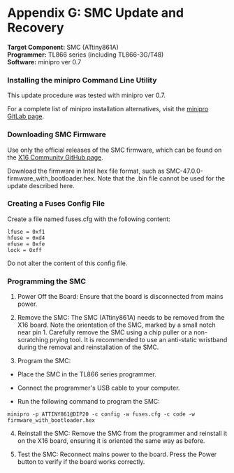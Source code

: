 # Appendix G: SMC Update and Recovery

**Target Component:** SMC (ATtiny861A)  
**Programmer:** TL866 series (including TL866-3G/T48)  
**Software:** minipro ver 0.7  

### Installing the minipro Command Line Utility

This update procedure was tested with minipro ver 0.7.

For a complete list of minipro installation alternatives, visit the [minipro GitLab page](https://gitlab.com/DavidGriffith/minipro).


### Downloading SMC Firmware

Use only the official releases of the SMC firmware, which can be found on the [X16 Community GitHub page](https://github.com/X16Community/x16-smc/releases).

Download the firmware in Intel hex file format, such as SMC-47.0.0-firmware_with_bootloader.hex. Note that the .bin file cannot be used for the update described here.

### Creating a Fuses Config File

Create a file named fuses.cfg with the following content:

```
lfuse = 0xf1
hfuse = 0xd4
efuse = 0xfe
lock = 0xff
```

Do not alter the content of this config file.

### Programming the SMC

1. Power Off the Board: Ensure that the board is disconnected from mains power.

2. Remove the SMC: The SMC (ATtiny861A) needs to be removed from the X16 board.
Note the orientation of the SMC, marked by a small notch near pin 1.
Carefully remove the SMC using a chip puller or a non-scratching prying tool.
It is recommended to use an anti-static wristband during the removal and reinstallation of the SMC.

3. Program the SMC: 

* Place the SMC in the TL866 series programmer.

* Connect the programmer's USB cable to your computer.

* Run the following command to program the SMC:
```
minipro -p ATTINY861@DIP20 -c config -w fuses.cfg -c code -w firmware_with_bootloader.hex
```

4. Reinstall the SMC: Remove the SMC from the programmer and reinstall it on the X16 board, ensuring it is oriented the same way as before.

5. Test the SMC: Reconnect mains power to the board. Press the Power button to verify if the board works correctly.

